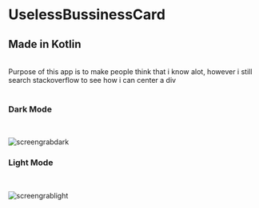 # UselessBussinessCard
## Made in Kotlin
<br>Purpose of this app is to make people think that i know alot, however i still search stackoverflow to see how i can center a div
<br>
<br>

### Dark Mode
<br>

![screengrabdark](https://github.com/devfaizan/UselessBussinessCard/assets/57047429/0ab9c024-d07d-4165-bba9-ba9655edb4d1)


### Light Mode
<br>

![screengrablight](https://github.com/devfaizan/UselessBussinessCard/assets/57047429/12b417dc-4aae-4d89-b565-a11385d15f0d)



